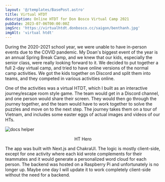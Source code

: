 ```yaml
---
layout: '@/templates/BasePost.astro'
title: Virtual HTDT
description: Online HTDT for Don Bosco Virtual Camp 2021
pubDate: 2023-07-06T00:00:00Z
imgSrc: 'https://virtualhtdt.donbosco.cc/saigon/benthanh.jpg'
imgAlt: 'virtual htdt'
---
```


During the 2020-2021 school year, we were unable to have in-person events due to the COVID pandemic. My Doan's biggest event of the year is an annual Spring Break Camp, and we knew that our kids, especially the senior class, were really looking forward to it. We decided to put together a full 2-day virtual camp, and tried to have online versions of the normal camp activities. We got the kids together on Discord and split them into teams, and they competed in various activities online. 

One of the activities was a virtual HTDT, which I built as an interactive journey/escape room style game. The team would get in a Discord channel, and one person would share their screen. They would then go through the journey together, and the team would have to work together to solve the puzzles and move on to the next step. The journey takes them on a tour of Vietnam, and includes some easter eggs of actual images and videos of our HTs.

![docs helper](/assets/images/posts/screenshot-virtualhtdt.png 'HT Hero')
<figcaption align="center">HT Hero</figcaption>

The app was built with Next.js and ChakraUI. The logic is mostly client-side, except for one activity where each kid wrote complements for their teammates and it would generate a personalized word cloud for each person. The backend was hosted on a Raspberry Pi and unfortunately is no longer up. Maybe one day I will update it to work completely client-side without the need for a backend.